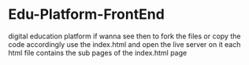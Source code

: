 # Edu-Platform-FrontEnd
digital education platform
if wanna see then to fork the files or copy the code accordingly
use the index.html and open the live server on it
each html file contains the sub pages of the index.html page

